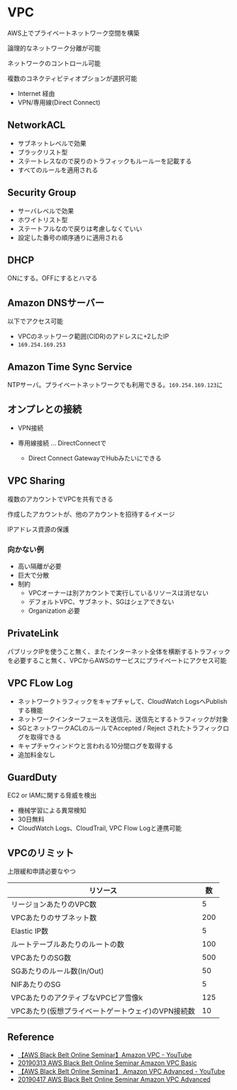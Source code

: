 # VPC

AWS上でプライベートネットワーク空間を構築

論理的なネットワーク分離が可能

ネットワークのコントロール可能

複数のコネクティビティオプションが選択可能

 - Internet 経由
 - VPN/専用線(Direct Connect)

## NetworkACL
- サブネットレベルで効果
- ブラックリスト型
- ステートレスなので戻りのトラフィックもルールーを記載する
- すべてのルールを適用される

## Security Group
- サーバレベルで効果
- ホワイトリスト型
- ステートフルなので戻りは考慮しなくていい
- 設定した番号の順序通りに適用される

## DHCP

ONにする。OFFにするとハマる

## Amazon DNSサーバー

以下でアクセス可能
- VPCのネットワーク範囲(CIDR)のアドレスに+2したIP
- `169.254.169.253`

## Amazon Time Sync Service
NTPサーバ。プライベートネットワークでも利用できる。`169.254.169.123`に

## オンプレとの接続

- VPN接続

- 専用線接続 ... DirectConnectで
  - Direct Connect GatewayでHubみたいにできる

## VPC Sharing

複数のアカウントでVPCを共有できる

作成したアカウントが、他のアカウントを招待するイメージ

IPアドレス資源の保護

### 向かない例

- 高い隔離が必要
- 巨大で分散
- 制約
  - VPCオーナーは別アカウントで実行しているリソースは消せない
  - デフォルトVPC、サブネット、SGはシェアできない
  - Organization 必要

## PrivateLink

パブリックIPを使うこと無く、またインターネット全体を横断するトラフィックを必要すること無く、VPCからAWSのサービスにプライベートにアクセス可能

## VPC FLow Log

- ネットワークトラフィックをキャプチャして、CloudWatch LogsへPublishする機能
- ネットワークインターフェースを送信元、送信先とするトラフィックが対象
- SGとネットワークACLのルールでAccepted / Reject されたトラフィックログを取得できる
- キャプチャウィンドウと言われる10分間ログを取得する
- 追加料金なし

## GuardDuty
EC2 or IAMに関する脅威を検出

- 機械学習による異常検知
- 30日無料
- CloudWatch Logs、CloudTrail, VPC Flow Logと連携可能

## VPCのリミット
上限緩和申請必要なやつ

リソース|数
-|-
リージョンあたりのVPC数|5
VPCあたりのサブネット数|200
Elastic IP数|5
ルートテーブルあたりのルートの数|100
VPCあたりのSG数|500
SGあたりのルール数(In/Out)|50
NIFあたりのSG|5
VPCあたりのアクティブなVPCピア雪像k|125
VPCあたり(仮想プライベートゲートウェイ)のVPN接続数|10

## Reference
- [【AWS Black Belt Online Seminar】Amazon VPC - YouTube](https://www.youtube.com/watch?v=aHEVvsk6pkI&list=PLzWGOASvSx6FIwIC2X1nObr1KcMCBBlqY&index=24&t=0s)
- [20190313 AWS Black Belt Online Seminar Amazon VPC Basic](https://www.slideshare.net/AmazonWebServicesJapan/20190313-aws-black-belt-online-seminar-amazon-vpc-basic)
- [【AWS Black Belt Online Seminar】 Amazon VPC Advanced - YouTube](https://www.youtube.com/watch?v=WCq_2-zkV44&list=PLzWGOASvSx6FIwIC2X1nObr1KcMCBBlqY&index=19&t=3s)
- [20190417 AWS Black Belt Online Seminar Amazon VPC Advanced](https://www.slideshare.net/AmazonWebServicesJapan/20190417-aws-black-belt-online-seminar-amazon-vpc-advanced)